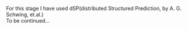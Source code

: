 For this stage I have used dSP(distributed Structured Prediction, by A. G. Schwing, et.al.)<br />
To be continued...
